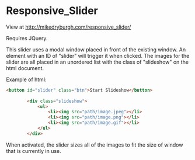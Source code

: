 # Responsive_Slider
View at http://mikedryburgh.com/responsive_slider/

Requires JQuery.

This slider uses a modal window placed in front of the existing window. An element with an ID of "slider" will trigger it when clicked. The images for the slider are all placed in an unordered list with the class of "slideshow" on the html document.

Example of html:
```html
<button id="slider" class="btn">Start Slideshow</button>	
	
		<div class="slideshow">
			<ul>
				<li><img src="path/image.jpeg"></li>
				<li><img src="path/image.png"></li>
				<li><img src="path/image.gif"></li>
			</ul>
		</div>
```
		
When activated, the slider sizes all of the images to fit the size of window that is currently in use.